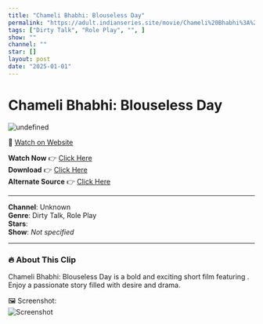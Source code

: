 ```yaml
---
title: "Chameli Bhabhi: Blouseless Day"
permalink: "https://adult.indianseries.site/movie/Chameli%20Bhabhi%3A%20Blouseless%20Day"
tags: ["Dirty Talk", "Role Play", "", ]
show: ""
channel: ""
star: []
layout: post
date: "2025-01-01"
---
```


# Chameli Bhabhi: Blouseless Day

![undefined](https://desisins.com/wp-content/uploads/2024/09/Blouseless-Bhabhi-DesiSins.com_.jpg)

🔗 [Watch on Website](https://adult.indianseries.site/movie/Chameli%20Bhabhi%3A%20Blouseless%20Day)

**Watch Now** 👉 [Click Here](https://adult.indianseries.site/movie/Chameli%20Bhabhi%3A%20Blouseless%20Day)  
**Download** 👉 [Click Here](https://adult.indianseries.site/movie/Chameli%20Bhabhi%3A%20Blouseless%20Day)  
**Alternate Source** 👉 [Click Here](https://adult.indianseries.site/movie/Chameli%20Bhabhi%3A%20Blouseless%20Day)

---

**Channel**: Unknown  
**Genre**: Dirty Talk, Role Play  
**Stars**:   
**Show**: *Not specified*

---

### 🔥 About This Clip

Chameli Bhabhi: Blouseless Day is a bold and exciting short film featuring . Enjoy a passionate story filled with desire and drama.
 
🖼️ Screenshot:  
![Screenshot](https://desisins.com/wp-content/uploads/2024/09/Blouseless-Bhabhi-DesiSins.com_.jpg)

